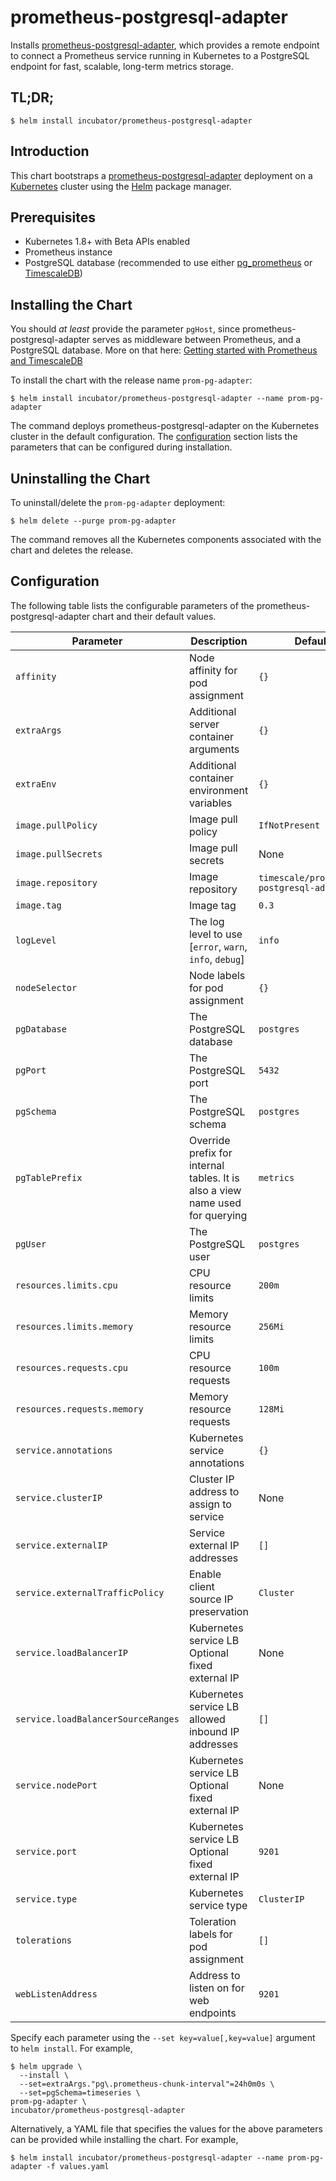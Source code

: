 # prometheus-postgresql-adapter

Installs [prometheus-postgresql-adapter](https://github.com/timescale/prometheus-postgresql-adapter), which provides a remote endpoint to connect a Prometheus service running in Kubernetes to a PostgreSQL endpoint for fast, scalable, long-term metrics storage.

## TL;DR;

```console
$ helm install incubator/prometheus-postgresql-adapter
```

## Introduction

This chart bootstraps a [prometheus-postgresql-adapter](https://github.com/timescale/prometheus-postgresql-adapter) deployment on a [Kubernetes](http://kubernetes.io) cluster using the [Helm](https://helm.sh) package manager.

## Prerequisites
  - Kubernetes 1.8+ with Beta APIs enabled
  - Prometheus instance
  - PostgreSQL database (recommended to use either [pg_prometheus](https://github.com/timescale/pg_prometheus) or [TimescaleDB](https://github.com/timescale/timescaledb))

## Installing the Chart

You should _at least_ provide the parameter `pgHost`, since prometheus-postgresql-adapter serves as middleware between Prometheus, and a PostgreSQL database. More on that here: [Getting started with Prometheus and TimescaleDB](https://docs.timescale.com/v0.12/tutorials/prometheus-adapter)

To install the chart with the release name `prom-pg-adapter`:

```console
$ helm install incubator/prometheus-postgresql-adapter --name prom-pg-adapter
```

The command deploys prometheus-postgresql-adapter on the Kubernetes cluster in the default configuration. The [configuration](#configuration) section lists the parameters that can be configured during installation.

## Uninstalling the Chart

To uninstall/delete the `prom-pg-adapter` deployment:

```console
$ helm delete --purge prom-pg-adapter
```

The command removes all the Kubernetes components associated with the chart and deletes the release.

## Configuration

The following table lists the configurable parameters of the prometheus-postgresql-adapter chart and their default values.

Parameter | Description | Default
--- | --- | ---
`affinity` | Node affinity for pod assignment | `{}`
`extraArgs` | Additional server container arguments | `{}`
`extraEnv` | Additional container environment variables | `{}`
`image.pullPolicy` | Image pull policy | `IfNotPresent`
`image.pullSecrets` | Image pull secrets | None
`image.repository` | Image repository | `timescale/prometheus-postgresql-adapter`
`image.tag` | Image tag | `0.3`
`logLevel` | The log level to use [`error`, `warn`, `info`, `debug`] | `info`
`nodeSelector` | Node labels for pod assignment | `{}`
`pgDatabase` | The PostgreSQL database | `postgres`
`pgPort` | The PostgreSQL port | `5432`
`pgSchema` | The PostgreSQL schema | `postgres`
`pgTablePrefix` | Override prefix for internal tables. It is also a view name used for querying | `metrics`
`pgUser` | The PostgreSQL user | `postgres`
`resources.limits.cpu` | CPU resource limits | `200m` |
`resources.limits.memory` | Memory resource limits | `256Mi` |
`resources.requests.cpu` | CPU resource requests | `100m` |
`resources.requests.memory` | Memory resource requests | `128Mi` |
`service.annotations` | Kubernetes service annotations | `{}`
`service.clusterIP` | Cluster IP address to assign to service | None
`service.externalIP` | Service external IP addresses | `[]`
`service.externalTrafficPolicy` | Enable client source IP preservation | `Cluster`
`service.loadBalancerIP` | Kubernetes service LB Optional fixed external IP | None
`service.loadBalancerSourceRanges` | Kubernetes service LB allowed inbound IP addresses | `[]`
`service.nodePort` | Kubernetes service LB Optional fixed external IP | None
`service.port` | Kubernetes service LB Optional fixed external IP | `9201`
`service.type` | Kubernetes service type | `ClusterIP`
`tolerations` | Toleration labels for pod assignment | `[]`
`webListenAddress` | Address to listen on for web endpoints | `9201`

Specify each parameter using the `--set key=value[,key=value]` argument to `helm install`. For example,

```console
$ helm upgrade \
  --install \
  --set=extraArgs."pg\.prometheus-chunk-interval"=24h0m0s \
  --set=pgSchema=timeseries \
prom-pg-adapter \
incubator/prometheus-postgresql-adapter
```

Alternatively, a YAML file that specifies the values for the above parameters can be provided while installing the chart. For example,

```console
$ helm install incubator/prometheus-postgresql-adapter --name prom-pg-adapter -f values.yaml
```
